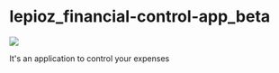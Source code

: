 # lepioz_financial-control-app_beta

<img src="https://img.shields.io/badge/beta_version-1"/>

It's an application to control your expenses
